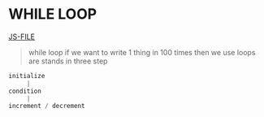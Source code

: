 # WHILE LOOP
[JS-FILE](../js/26-while-loop.js)
>while loop if we want to write 1 thing in 100 times then we use loops are stands in three step
```javascript
initialize
     |
condition
     |
increment / decrement     